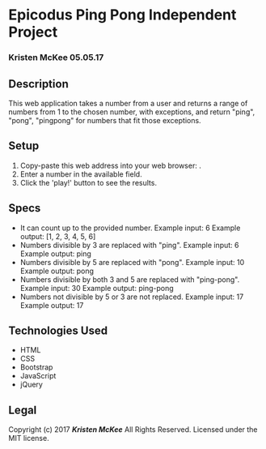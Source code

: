 # Epicodus Ping Pong Independent Project
### Kristen McKee 05.05.17

## Description
This web application takes a number from a user and returns a range of numbers from 1 to the chosen number, with exceptions, and return "ping", "pong", "pingpong" for numbers that fit those exceptions.

## Setup
1. Copy-paste this web address into your web browser:           .
2. Enter a number in the available field.
3. Click the 'play!' button to see the results.

## Specs
* It can count up to the provided number.
  Example input: 6
  Example output: [1, 2, 3, 4, 5, 6]
* Numbers divisible by 3 are replaced with "ping".
  Example input: 6
  Example output: ping
* Numbers divisible by 5 are replaced with "pong".
  Example input: 10
  Example output: pong
* Numbers divisible by both 3 and 5 are replaced with "ping-pong".
  Example input: 30
  Example output: ping-pong
* Numbers not divisible by 5 or 3 are not replaced.
  Example input: 17
  Example output: 17

## Technologies Used
* HTML
* CSS
* Bootstrap
* JavaScript
* jQuery

## Legal
Copyright (c) 2017 **_Kristen McKee_** All Rights Reserved.
Licensed under the MIT license.
